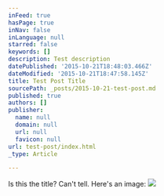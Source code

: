 ```yaml
---
inFeed: true
hasPage: true
inNav: false
inLanguage: null
starred: false
keywords: []
description: Test description
datePublished: '2015-10-21T18:48:03.466Z'
dateModified: '2015-10-21T18:47:58.145Z'
title: Test Post Title
sourcePath: _posts/2015-10-21-test-post.md
published: true
authors: []
publisher:
  name: null
  domain: null
  url: null
  favicon: null
url: test-post/index.html
_type: Article

---
```

Is this the title? Can't tell.  Here's an image:
![](https://the-grid-user-content.s3-us-west-2.amazonaws.com/cf6787fd-f6ac-4838-b1d3-19cddea481e2.png)
